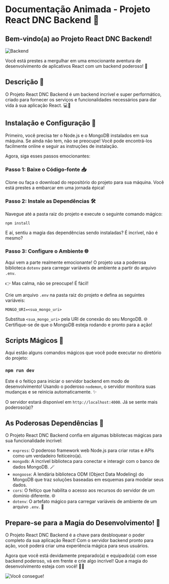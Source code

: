 # Documentação Animada - Projeto React DNC Backend 🚀

## Bem-vindo(a) ao Projeto React DNC Backend!

![Backend](https://media.giphy.com/media/3o7buirYcmV5nSwIRW/giphy.gif)

Você está prestes a mergulhar em uma emocionante aventura de desenvolvimento de aplicativos React com um backend poderoso! 🌟

## Descrição 📝

O Projeto React DNC Backend é um backend incrível e super performático, criado para fornecer os serviços e funcionalidades necessários para dar vida à sua aplicação React. 💻🌈

## Instalação e Configuração 🚀

Primeiro, você precisa ter o Node.js e o MongoDB instalados em sua máquina. Se ainda não tem, não se preocupe! Você pode encontrá-los facilmente online e seguir as instruções de instalação.

Agora, siga esses passos emocionantes:

### Passo 1: Baixe o Código-fonte 📥

Clone ou faça o download do repositório do projeto para sua máquina. Você está prestes a embarcar em uma jornada épica!

### Passo 2: Instale as Dependências 🛠️

Navegue até a pasta raiz do projeto e execute o seguinte comando mágico:

```
npm install
```

E aí, sentiu a magia das dependências sendo instaladas? É incrível, não é mesmo?

### Passo 3: Configure o Ambiente 🌐

Aqui vem a parte realmente emocionante! O projeto usa a poderosa biblioteca `dotenv` para carregar variáveis de ambiente a partir do arquivo `.env`.

👉 Mas calma, não se preocupe! É fácil!

Crie um arquivo `.env` na pasta raiz do projeto e defina as seguintes variáveis:

```
MONGO_URI=<sua_mongo_uri>
```

Substitua `<sua_mongo_uri>` pela URI de conexão do seu MongoDB. 🌐 Certifique-se de que o MongoDB esteja rodando e pronto para a ação!

## Scripts Mágicos 🧙

Aqui estão alguns comandos mágicos que você pode executar no diretório do projeto:

### `npm run dev`

Este é o feitiço para iniciar o servidor backend em modo de desenvolvimento! Usando o poderoso `nodemon`, o servidor monitora suas mudanças e se reinicia automaticamente. ✨

O servidor estará disponível em `http://localhost:4000`. Já se sente mais poderoso(a)?

## As Poderosas Dependências 💪

O Projeto React DNC Backend confia em algumas bibliotecas mágicas para sua funcionalidade incrível:

- `express`: O poderoso framework web Node.js para criar rotas e APIs como um verdadeiro feiticeiro(a).
- `mongodb`: A incrível biblioteca para conectar e interagir com o banco de dados MongoDB. 🪄
- `mongoose`: A lendária biblioteca ODM (Object Data Modeling) do MongoDB que traz soluções baseadas em esquemas para modelar seus dados.
- `cors`: O feitiço que habilita o acesso aos recursos do servidor de um domínio diferente. 🌐
- `dotenv`: O artefato mágico para carregar variáveis de ambiente de um arquivo `.env`. 🎩

## Prepare-se para a Magia do Desenvolvimento! 🎉

O Projeto React DNC Backend é a chave para desbloquear o poder completo da sua aplicação React! Com o servidor backend pronto para ação, você poderá criar uma experiência mágica para seus usuários.

Agora que você está devidamente preparado(a) e equipado(a) com esse backend poderoso, vá em frente e crie algo incrível! Que a magia do desenvolvimento esteja com você! 🌟✨

![Você consegue!](https://media.giphy.com/media/13HBDT4QSTpveU/giphy.gif)
